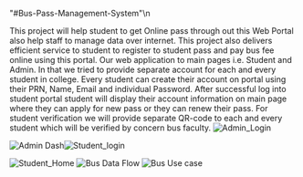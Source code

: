 "#Bus-Pass-Management-System"\n

This project will help student to get Online pass through out this Web Portal also help staff to manage data over internet. This project also delivers efficient service to student to register to student pass and pay bus fee online using this portal. Our web application to main pages i.e. Student and Admin. In that we tried to provide separate account for each and every student in college. Every student can create their account on portal using  their PRN, Name, Email and individual Password. After successful log into student portal student will display their account information on main page where they can apply for new pass or they can renew their pass. For student verification we will provide separate QR-code to each and every student which will be verified by concern bus faculty.
![Admin_Login](https://user-images.githubusercontent.com/96232989/209537976-74f9158c-08b3-42e6-aee4-276616acc948.png)

![Admin Dash](https://user-images.githubusercontent.com/96232989/209537967-97c92a92-b849-44f3-93a0-1394acc81643.png)![Student_login](https://user-images.githubusercontent.com/96232989/209538014-62d66634-5a09-4327-89ad-bbb382e184ca.png)

![Student_Home](https://user-images.githubusercontent.com/96232989/209538004-a679d748-e097-4c28-9a78-8f3266a034d4.png)
![Bus Data Flow](https://user-images.githubusercontent.com/96232989/209538069-1207a276-b7d2-435b-8125-af2e7f29a6b2.png)
![Bus Use case](https://user-images.githubusercontent.com/96232989/209538081-b35e1090-d4c7-4253-a17c-dc7fe3377f9f.png)
